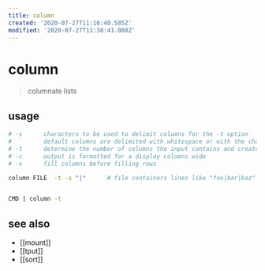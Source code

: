 ```yaml
---
title: column
created: '2020-07-27T11:16:40.585Z'
modified: '2020-07-27T11:38:41.008Z'
---
```


# column

> columnate lists

## usage
```sh
# -s      characters to be used to delimit columns for the -t option
#         default columns are delimited with whitespace or with the characters supplied by -s
# -t      determine the number of columns the input contains and create a table
# -c      output is formatted for a display columns wide
# -x      fill columns before filling rows

column FILE  -t -s "|"      # file containers lines like "foo|bar|baz"


CMD | column -t
```

## see also
- [[mount]]
- [[tput]]
- [[sort]]
